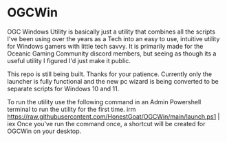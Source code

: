 # OGCWin
OGC Windows Utility is basically just a utility that combines all the scripts I've been using over the years as a Tech into
an easy to use, intuitive utility for Windows gamers with little tech savvy.
It is primarily made for the Oceanic Gaming Community discord members, but seeing as though its a useful utility I figured I'd just make it public.

This repo is still being built. Thanks for your patience.
Currently only the launcher is fully functional and the new pc wizard is being converted to be separate scripts for Windows 10 and 11.

To run the utility use the following command in an Admin Powershell terminal to run the utility for the first time.
irm https://raw.githubusercontent.com/HonestGoat/OGCWin/main/launch.ps1 | iex
Once you've run the command once, a shortcut will be created for OGCWin on your desktop.
